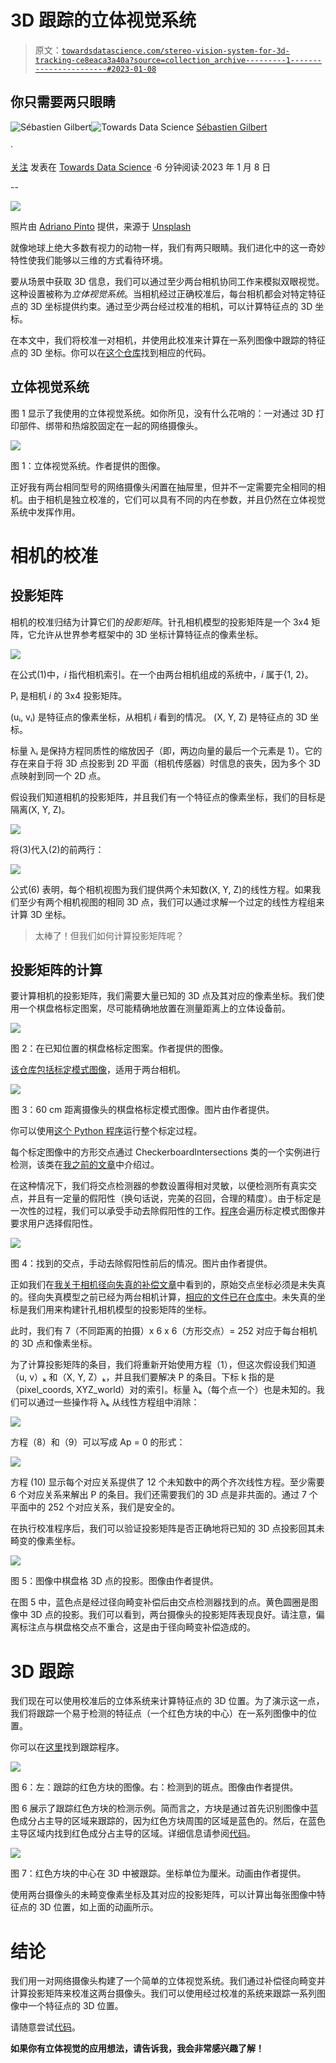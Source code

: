 # 3D 跟踪的立体视觉系统

> 原文：[`towardsdatascience.com/stereo-vision-system-for-3d-tracking-ce8eaca3a40a?source=collection_archive---------1-----------------------#2023-01-08`](https://towardsdatascience.com/stereo-vision-system-for-3d-tracking-ce8eaca3a40a?source=collection_archive---------1-----------------------#2023-01-08)

## 你只需要两只眼睛

[](https://sebastiengilbert.medium.com/?source=post_page-----ce8eaca3a40a--------------------------------)![Sébastien Gilbert](https://sebastiengilbert.medium.com/?source=post_page-----ce8eaca3a40a--------------------------------)[](https://towardsdatascience.com/?source=post_page-----ce8eaca3a40a--------------------------------)![Towards Data Science](https://towardsdatascience.com/?source=post_page-----ce8eaca3a40a--------------------------------) [Sébastien Gilbert](https://sebastiengilbert.medium.com/?source=post_page-----ce8eaca3a40a--------------------------------)

·

[关注](https://medium.com/m/signin?actionUrl=https%3A%2F%2Fmedium.com%2F_%2Fsubscribe%2Fuser%2F975aef8c496a&operation=register&redirect=https%3A%2F%2Ftowardsdatascience.com%2Fstereo-vision-system-for-3d-tracking-ce8eaca3a40a&user=S%C3%A9bastien+Gilbert&userId=975aef8c496a&source=post_page-975aef8c496a----ce8eaca3a40a---------------------post_header-----------) 发表在 [Towards Data Science](https://towardsdatascience.com/?source=post_page-----ce8eaca3a40a--------------------------------) ·6 分钟阅读·2023 年 1 月 8 日[](https://medium.com/m/signin?actionUrl=https%3A%2F%2Fmedium.com%2F_%2Fvote%2Ftowards-data-science%2Fce8eaca3a40a&operation=register&redirect=https%3A%2F%2Ftowardsdatascience.com%2Fstereo-vision-system-for-3d-tracking-ce8eaca3a40a&user=S%C3%A9bastien+Gilbert&userId=975aef8c496a&source=-----ce8eaca3a40a---------------------clap_footer-----------)

--

[](https://medium.com/m/signin?actionUrl=https%3A%2F%2Fmedium.com%2F_%2Fbookmark%2Fp%2Fce8eaca3a40a&operation=register&redirect=https%3A%2F%2Ftowardsdatascience.com%2Fstereo-vision-system-for-3d-tracking-ce8eaca3a40a&source=-----ce8eaca3a40a---------------------bookmark_footer-----------)![](img/729c84682441f3dacaf348fbf88094b2.png)

照片由 [Adriano Pinto](https://unsplash.com/@adrianopintofotografia?utm_source=medium&utm_medium=referral) 提供，来源于 [Unsplash](https://unsplash.com/?utm_source=medium&utm_medium=referral)

就像地球上绝大多数有视力的动物一样，我们有两只眼睛。我们进化中的这一奇妙特性使我们能够以三维的方式看待环境。

要从场景中获取 3D 信息，我们可以通过至少两台相机协同工作来模拟双眼视觉。这种设置被称为*立体视觉系统*。当相机经过正确校准后，每台相机都会对特定特征点的 3D 坐标提供约束。通过至少两台经过校准的相机，可以计算特征点的 3D 坐标。

在本文中，我们将校准一对相机，并使用此校准来计算在一系列图像中跟踪的特征点的 3D 坐标。你可以在[这个仓库](https://github.com/sebastiengilbert73/tutorial_calibrate_stereo_vision)找到相应的代码。

## 立体视觉系统

图 1 显示了我使用的立体视觉系统。如你所见，没有什么花哨的：一对通过 3D 打印部件、绑带和热熔胶固定在一起的网络摄像头。

![](img/4b1399212d3f0a0942471c8ec2d90d44.png)

图 1：立体视觉系统。作者提供的图像。

正好我有两台相同型号的网络摄像头闲置在抽屉里，但并不一定需要完全相同的相机。由于相机是独立校准的，它们可以具有不同的内在参数，并且仍然在立体视觉系统中发挥作用。

# 相机的校准

## 投影矩阵

相机的校准归结为计算它们的*投影矩阵*。针孔相机模型的投影矩阵是一个 3x4 矩阵，它允许从世界参考框架中的 3D 坐标计算特征点的像素坐标。

![](img/585d80834287ff068b7fcf88e8bf8f85.png)

在公式(1)中，*i* 指代相机索引。在一个由两台相机组成的系统中，*i* 属于{1, 2}。

Pᵢ 是相机 *i* 的 3x4 投影矩阵。

(uᵢ, vᵢ) 是特征点的像素坐标，从相机 *i* 看到的情况。 (X, Y, Z) 是特征点的 3D 坐标。

标量 λᵢ 是保持方程同质性的缩放因子（即，两边向量的最后一个元素是 1）。它的存在来自于将 3D 点投影到 2D 平面（相机传感器）时信息的丧失，因为多个 3D 点映射到同一个 2D 点。

假设我们知道相机的投影矩阵，并且我们有一个特征点的像素坐标，我们的目标是隔离(X, Y, Z)。

![](img/9fa9e7c101aea9e4ace8db3af43626e6.png)

将(3)代入(2)的前两行：

![](img/72b8b49fffbc2ddccd9b62922d9fc254.png)

公式(6) 表明，每个相机视图为我们提供两个未知数(X, Y, Z)的线性方程。如果我们至少有两个相机视图的相同 3D 点，我们可以通过求解一个过定的线性方程组来计算 3D 坐标。

> 太棒了！但我们如何计算投影矩阵呢？

## 投影矩阵的计算

要计算相机的投影矩阵，我们需要大量已知的 3D 点及其对应的像素坐标。我们使用一个棋盘格标定图案，尽可能精确地放置在测量距离上的立体设备前。

![](img/b8fe2ea5058b6c7391ff242ad89134ce.png)

图 2：在已知位置的棋盘格标定图案。作者提供的图像。

[该仓库包括标定模式图像](https://github.com/sebastiengilbert73/tutorial_calibrate_stereo_vision/tree/main/calibration_images)，适用于两台相机。

![](img/990076df5538be05eec67d75df4db8cc.png)

图 3：60 cm 距离摄像头的棋盘格标定模式图像。图片由作者提供。

你可以使用[这个 Python 程序](https://github.com/sebastiengilbert73/tutorial_calibrate_stereo_vision/blob/main/calibrate_stereo.py)运行整个标定过程。

每个标定图像中的方形交点通过 CheckerboardIntersections 类的一个实例进行检测，该类在[我之前的文章](https://medium.com/towards-data-science/camera-radial-distortion-compensation-with-gradient-descent-22728487acb1)中介绍过。

在这种情况下，我们将交点检测器的参数设置得相对灵敏，以便检测所有真实交点，并且有一定量的假阳性（换句话说，完美的召回，合理的精度）。由于标定是一次性的过程，我们可以承受手动去除假阳性的工作。[程序](https://github.com/sebastiengilbert73/tutorial_calibrate_stereo_vision/blob/main/calibrate_stereo.py)会遍历标定模式图像并要求用户选择假阳性。

![](img/86b556356698bc4af90e7ed329d0a251.png)

图 4：找到的交点，手动去除假阳性前后的情况。图片由作者提供。

正如我们在[我关于相机径向失真的补偿文章](https://medium.com/towards-data-science/camera-radial-distortion-compensation-with-gradient-descent-22728487acb1)中看到的，原始交点坐标必须是未失真的。径向失真模型之前已经为两台相机计算，[相应的文件已在仓库中](https://github.com/sebastiengilbert73/tutorial_calibrate_stereo_vision/tree/main/radial_distortion)。未失真的坐标是我们用来构建针孔相机模型的投影矩阵的坐标。

此时，我们有 7（不同距离的拍摄）x 6 x 6（方形交点）= 252 对应于每台相机的 3D 点和像素坐标。

为了计算投影矩阵的条目，我们将重新开始使用方程（1），但这次假设我们知道（u, v）ₖ 和（X, Y, Z）ₖ，并且我们要解决 P 的条目。下标 k 指的是（pixel_coords, XYZ_world）对的索引。标量 λₖ（每个点一个）也是未知的。我们可以通过一些操作将 λₖ 从线性方程组中消除：

![](img/ee0b9873ccf2aee89a90c47ef0184a24.png)

方程（8）和（9）可以写成 Ap = 0 的形式：

![](img/3ce5bc073f325cafb6148b39d12132a0.png)

方程 (10) 显示每个对应关系提供了 12 个未知数中的两个齐次线性方程。至少需要 6 个对应关系来解出 P 的条目。我们还需要我们的 3D 点是非共面的。通过 7 个平面中的 252 个对应关系，我们是安全的。

在执行校准程序后，我们可以验证投影矩阵是否正确地将已知的 3D 点投影回其未畸变的像素坐标。

![](img/f17937b96be652b55561e8d60969356e.png)

图 5：图像中棋盘格 3D 点的投影。图像由作者提供。

在图 5 中，蓝色点是经过径向畸变补偿后由交点检测器找到的点。黄色圆圈是图像中 3D 点的投影。我们可以看到，两台摄像头的投影矩阵表现良好。请注意，偏离标注点与棋盘格交点不重合，这是由于径向畸变补偿造成的。

# 3D 跟踪

我们现在可以使用校准后的立体系统来计算特征点的 3D 位置。为了演示这一点，我们将跟踪一个易于检测的特征点（一个红色方块的中心）在一系列图像中的位置。

你可以在[这里](https://github.com/sebastiengilbert73/tutorial_calibrate_stereo_vision/blob/main/track_red_square.py)找到跟踪程序。

![](img/b33e6e53aba1d639ffe4249adee0a68f.png)

图 6：左：跟踪的红色方块的图像。右：检测到的斑点。图像由作者提供。

图 6 展示了跟踪红色方块的检测示例。简而言之，方块是通过首先识别图像中蓝色成分占主导的区域来跟踪的，因为红色方块周围的区域是蓝色的。然后，在蓝色主导区域内找到红色成分占主导的区域。详细信息请参阅[代码](https://github.com/sebastiengilbert73/tutorial_calibrate_stereo_vision/blob/main/utilities/red_square.py)。

![](img/6c6d694dc3406e8bb5a50b50e6b03fd6.png)

图 7：红色方块的中心在 3D 中被跟踪。坐标单位为厘米。动画由作者提供。

使用两台摄像头的未畸变像素坐标及其对应的投影矩阵，可以计算出每张图像中特征点的 3D 位置，如上面的动画所示。

# 结论

我们用一对网络摄像头构建了一个简单的立体视觉系统。我们通过补偿径向畸变并计算投影矩阵来校准这两台摄像头。我们可以使用经过校准的系统来跟踪一系列图像中一个特征点的 3D 位置。

请随意尝试[代码](https://github.com/sebastiengilbert73/tutorial_calibrate_stereo_vision)。

**如果你有立体视觉的应用想法，请告诉我，我会非常感兴趣了解！**
